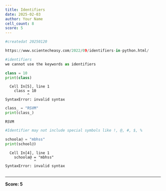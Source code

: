 ```yaml
---
title: Identifiers
date: 2025-02-03
author: Your Name
cell_count: 8
score: 5
---
```


```python
#createdat 20250120
```


```python
https://www.scientecheasy.com/2022/09/identifiers-in-python.html/

```


```python
#identifiers
we cannot use the keywords as identifiers
```


```python
class = 10
print(class)
```


      Cell In[5], line 1
        class = 10
              ^
    SyntaxError: invalid syntax




```python
class_ = "RSVM"
print(class_)

```

    RSVM



```python
#Identifier may not include special symbols like !, @, #, $, % 
```


```python
schoola@ = "mbhss"
print(school@)
```


      Cell In[4], line 1
        schoola@ = "mbhss"
                 ^
    SyntaxError: invalid syntax




```python

```


---
**Score: 5**